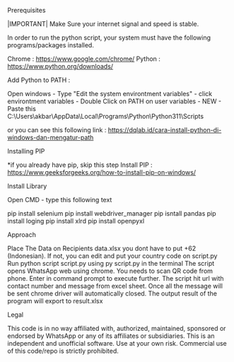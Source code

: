 Prerequisites

|IMPORTANT| Make Sure your internet signal and speed is stable. 

In order to run the python script, your system must have the following programs/packages installed.

Chrome : https://www.google.com/chrome/
Python : https://www.python.org/downloads/

Add Python to PATH : 

Open windows - Type "Edit the system environtment variables" - click environtment variables - 
Double Click on PATH on user variables - NEW - Paste this C:\Users\akbar\AppData\Local\Programs\Python\Python311\Scripts

or you can see this following link : https://dqlab.id/cara-install-python-di-windows-dan-mengatur-path


Installing PIP

*if you already have pip, skip this step
Install PIP : https://www.geeksforgeeks.org/how-to-install-pip-on-windows/

Install Library

Open CMD - type this following text

pip install selenium
pip install webdriver_manager
pip isntall pandas
pip install loging
pip install xlrd
pip install openpyxl

Approach

Place The Data on Recipients data.xlsx
you dont have to put +62 (Indonesian). If not, you can edit and put your country code on script.py
Run python script script.py using py script.py in the terminal
The script opens WhatsApp web using chrome.
You needs to scan QR code from phone.
Enter in command prompt to execute further.
The script hit url with contact number and message from excel sheet.
Once all the message will be sent chrome driver will automatically closed.
The output result of the program will export to result.xlsx

Legal

This code is in no way affiliated with, authorized, maintained, sponsored or endorsed by WhatsApp or any of its affiliates or subsidiaries. This is an independent and unofficial software. Use at your own risk. Commercial use of this code/repo is strictly prohibited.
